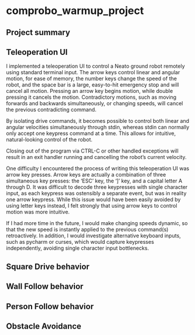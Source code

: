 # comprobo_warmup_project
## Project summary

## Teleoperation UI

I implemented a teleoperation UI to control a Neato ground robot remotely using standard terminal input. The arrow keys control linear and angular motion, for ease of memory, the number keys change the speed of the robot, and the space bar is a large, easy-to-hit emergency stop and will cancel all motion. Pressing an arrow key begins motion, while double pressing it cancels the motion. Contradictory motions, such as moving forwards and backwards simultaneously, or changing speeds, will cancel the previous contradicting command.

By isolating drive commands, it becomes possible to control both linear and angular velocities simultaneously through stdin, whereas stdin can normally only accept one keypress command at a time. This allows for intuitive, natural-looking control of the robot.

Closing out of the program via CTRL-C or other handled exceptions will result in an exit handler running and cancelling the robot’s current velocity.

One difficulty I encountered the process of writing this teleoperation UI was arrow key presses. Arrow keys are actually a combination of three simultaneous key presses: the ‘ESC’ key, the ‘]’ key, and a capital letter A through D. It was difficult to decode three keypresses with single character input, as each keypress was ostensibly a separate event, but was in reality one arrow keypress. While this issue would have been easily avoided by using letter keys instead, I felt strongly that using arrow keys to control motion was more intuitive.

If I had more time in the future, I would make changing speeds dynamic, so that the new speed is instantly applied to the previous command(s) retroactively. In addition, I would investigate alternative keyboard inputs, such as pycharm or curses, which would capture keypresses independently, avoiding single character input bottlenecks.

## Square Drive behavior

## Wall Follow behavior

## Person Follow behavior

## Obstacle Avoidance

